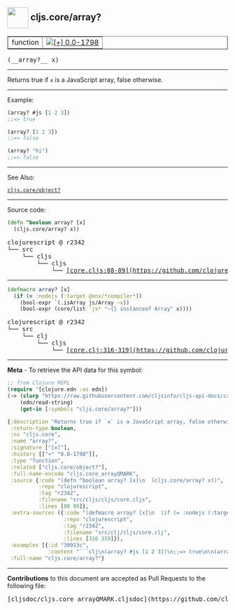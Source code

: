 ## <img width="48px" valign="middle" src="http://i.imgur.com/Hi20huC.png"> cljs.core/array?

 <table border="1">
<tr>

<td>function</td>
<td><a href="https://github.com/cljsinfo/cljs-api-docs/tree/0.0-1798"><img valign="middle" alt="[+] 0.0-1798" src="https://img.shields.io/badge/+-0.0--1798-lightgrey.svg"></a> </td>
</tr>
</table>

 <samp>
(__array?__ x)<br>
</samp>

---

Returns true if `x` is a JavaScript array, false otherwise.

---

Example:

```clj
(array? #js [1 2 3])
;;=> true

(array? [1 2 3])
;;=> false

(array? "hi")
;;=> false
```

---

See Also:

[`cljs.core/object?`](cljs.core_objectQMARK.md)<br>

---


Source code:

```clj
(defn ^boolean array? [x]
  (cljs.core/array? x))
```

 <pre>
clojurescript @ r2342
└── src
    └── cljs
        └── cljs
            └── <ins>[core.cljs:88-89](https://github.com/clojure/clojurescript/blob/r2342/src/cljs/cljs/core.cljs#L88-L89)</ins>
</pre>


---

```clj
(defmacro array? [x]
  (if (= :nodejs (:target @env/*compiler*))
    (bool-expr `(.isArray js/Array ~x))
    (bool-expr (core/list 'js* "~{} instanceof Array" x))))
```

 <pre>
clojurescript @ r2342
└── src
    └── clj
        └── cljs
            └── <ins>[core.clj:316-319](https://github.com/clojure/clojurescript/blob/r2342/src/clj/cljs/core.clj#L316-L319)</ins>
</pre>

---

__Meta__ - To retrieve the API data for this symbol:

```clj
;; from Clojure REPL
(require '[clojure.edn :as edn])
(-> (slurp "https://raw.githubusercontent.com/cljsinfo/cljs-api-docs/catalog/cljs-api.edn")
    (edn/read-string)
    (get-in [:symbols "cljs.core/array?"]))
```

```clj
{:description "Returns true if `x` is a JavaScript array, false otherwise.",
 :return-type boolean,
 :ns "cljs.core",
 :name "array?",
 :signature ["[x]"],
 :history [["+" "0.0-1798"]],
 :type "function",
 :related ["cljs.core/object?"],
 :full-name-encode "cljs.core_arrayQMARK",
 :source {:code "(defn ^boolean array? [x]\n  (cljs.core/array? x))",
          :repo "clojurescript",
          :tag "r2342",
          :filename "src/cljs/cljs/core.cljs",
          :lines [88 89]},
 :extra-sources ({:code "(defmacro array? [x]\n  (if (= :nodejs (:target @env/*compiler*))\n    (bool-expr `(.isArray js/Array ~x))\n    (bool-expr (core/list 'js* \"~{} instanceof Array\" x))))",
                  :repo "clojurescript",
                  :tag "r2342",
                  :filename "src/clj/cljs/core.clj",
                  :lines [316 319]}),
 :examples [{:id "39913c",
             :content "```clj\n(array? #js [1 2 3])\n;;=> true\n\n(array? [1 2 3])\n;;=> false\n\n(array? \"hi\")\n;;=> false\n```"}],
 :full-name "cljs.core/array?"}

```

---

__Contributions__ to this document are accepted as Pull Requests to the following file:

 <pre>
[cljsdoc/cljs.core_arrayQMARK.cljsdoc](https://github.com/cljsinfo/cljs-api-docs/blob/master/cljsdoc/cljs.core_arrayQMARK.cljsdoc)
</pre>


